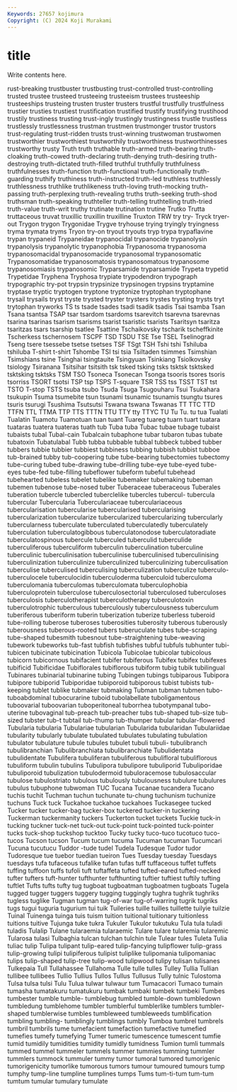 ```yaml
---
Keywords: 27657 kojimura
Copyright: (C) 2024 Koji Murakami
---
```


# title

Write contents here.



rust-breaking trustbuster trustbusting trust-controlled trust-controlling trusted trustee trusteed trusteeing trusteeism
trustees trusteeship trusteeships trusteing trusten truster trusters trustful trustfully trustfulness
trustier trusties trustiest trustification trustified trustify trustifying trustihood trustily trustiness
trusting trust-ingly trustingly trustingness trustle trustless trustlessly trustlessness trustman trustmen
trustmonger trustor trustors trust-regulating trust-ridden trusts trust-winning trustwoman trustwomen trustworthier
trustworthiest trustworthily trustworthiness trustworthinesses trustworthy trusty Truth truth truthable truth-armed
truth-bearing truth-cloaking truth-cowed truth-declaring truth-denying truth-desiring truth-destroying truth-dictated truth-filled truthful
truthfully truthfulness truthfulnesses truth-function truth-functional truth-functionally truth-guarding truthify truthiness truth-instructed
truth-led truthless truthlessly truthlessness truthlike truthlikeness truth-loving truth-mocking truth-passing truth-perplexing
truth-revealing truths truth-seeking truth-shod truthsman truth-speaking truthteller truth-telling truthtelling truth-tried
truth-value truth-writ truthy trutinate trutination trutine Trutko Trutta truttaceous truvat
truxillic truxillin truxilline Truxton TRW try try- Tryck tryer-out Trygon
trygon Trygonidae Trygve tryhouse trying tryingly tryingness tryma trymata tryms
Tryon try-on tryout tryouts tryp trypa trypaflavine trypan trypaneid Trypaneidae
trypanocidal trypanocide trypanolysin trypanolysis trypanolytic trypanophobia Trypanosoma trypanosoma trypanosomacidal trypanosomacide
trypanosomal trypanosomatic Trypanosomatidae trypanosomatosis trypanosomatous trypanosome trypanosomiasis trypanosomic Tryparsamide tryparsamide
Trypeta trypetid Trypetidae Tryphena Tryphosa trypiate trypodendron trypograph trypographic try-pot
trypsin trypsinize trypsinogen trypsins tryptamine tryptase tryptic tryptogen tryptone tryptonize
tryptophan tryptophane trysail trysails tryst tryste trysted tryster trysters trystes
trysting trysts tryt trytophan tryworks TS ts tsade tsades tsadi
tsadik tsadis Tsai tsamba Tsan Tsana tsantsa TSAP tsar tsardom
tsardoms tsarevitch tsarevna tsarevnas tsarina tsarinas tsarism tsarisms tsarist tsaristic
tsarists Tsaritsyn tsaritza tsaritzas tsars tsarship tsatlee Tsattine Tschaikovsky tscharik
tscheffkinite Tscherkess tschernosem TSCPF TSD TSDU TSE Tse TSEL Tselinograd
Tseng tsere tsessebe tsetse tsetses TSF TSgt TSH Tshi tshi
Tshiluba tshiluba T-shirt t-shirt Tshombe TSI tsi tsia Tsiltaden tsimmes
Tsimshian Tsimshians tsine Tsinghai tsingtauite Tsingyuan Tsinkiang Tsiolkovsky tsiology Tsiranana
Tsitsihar tsitsith tsk tsked tsking tsks tsktsk tsktsked tsktsking tsktsks
TSM TSO Tsoneca Tsonecan Tsonga tsooris tsores tsoris tsorriss TSORT
tsotsi TSP tsp TSPS T-square TSR TSS tss TSST TST
tst TSTO T-stop TSTS tsuba tsubo Tsuda Tsuga Tsugouharu Tsui
Tsukahara tsukupin Tsuma tsumebite tsun tsunami tsunamic tsunamis tsungtu tsures
tsuris tsurugi Tsushima Tsutsutsi Tswana tswana Tswanas TT TTC TTD
TTFN TTL TTMA TTP TTS TTTN TTU TTY tty TTYC
TU Tu Tu. tu tua Tualati Tualatin Tuamotu Tuamotuan tuan
tuant Tuareg tuareg tuarn tuart tuatara tuataras tuatera tuateras tuath
tub Tuba tuba Tubac tubae tubage tubaist tubaists tubal Tubal-cain
Tubalcain tubaphone tubar tubaron tubas tubate tubatoxin Tubatulabal Tubb tubba
tubbable tubbal tubbeck tubbed tubber tubbers tubbie tubbier tubbiest tubbiness
tubbing tubbish tubbist tubboe tub-brained tubby tub-coopering tube tube-bearing tubectomies
tubectomy tube-curing tubed tube-drawing tube-drilling tube-eye tube-eyed tube-eyes tube-fed tube-filling
tubeflower tubeform tubeful tubehead tubehearted tubeless tubelet tubelike tubemaker tubemaking
tubeman tubemen tubenose tube-nosed tuber Tuberaceae tuberaceous Tuberales tuberation tubercle
tubercled tuberclelike tubercles tubercul- tubercula tubercular Tubercularia Tuberculariaceae tuberculariaceous tubercularisation
tubercularise tubercularised tubercularising tubercularization tubercularize tubercularized tubercularizing tubercularly tubercularness tuberculate
tuberculated tuberculatedly tuberculately tuberculation tuberculatogibbous tuberculatonodose tuberculatoradiate tuberculatospinous tubercule tuberculed
tuberculid tuberculide tuberculiferous tuberculiform tuberculin tuberculination tuberculine tuberculinic tuberculinisation tuberculinise
tuberculinised tuberculinising tuberculinization tuberculinize tuberculinized tuberculinizing tuberculisation tuberculise tuberculised tuberculising
tuberculization tuberculize tuberculo- tuberculocele tuberculocidin tuberculoderma tuberculoid tuberculoma tuberculomania tuberculomas
tuberculomata tuberculophobia tuberculoprotein tuberculose tuberculosectorial tuberculosed tuberculoses tuberculosis tuberculotherapist tuberculotherapy
tuberculotoxin tuberculotrophic tuberculous tuberculously tuberculousness tuberculum tuberiferous tuberiform tuberin tuberization
tuberize tuberless tuberoid tube-rolling tuberose tuberoses tuberosities tuberosity tuberous tuberously
tuberousness tuberous-rooted tubers tuberuculate tubes tube-scraping tube-shaped tubesmith tubesnout tube-straightening
tube-weaving tubework tubeworks tub-fast tubfish tubfishes tubful tubfuls tubhunter tubi-
tubicen tubicinate tubicination Tubicola Tubicolae tubicolar tubicolous tubicorn tubicornous tubifacient
tubifer tubiferous Tubifex tubifex tubifexes tubificid Tubificidae Tubiflorales tubiflorous tubiform
tubig tubik tubilingual Tubinares tubinarial tubinarine tubing Tubingen tubings tubiparous
Tubipora tubipore tubiporid Tubiporidae tubiporoid tubiporous tubist tubists tub-keeping tublet
tublike tubmaker tubmaking Tubman tubman tubmen tubo- tuboabdominal tubocurarine tuboid
tubolabellate tuboligamentous tuboovarial tuboovarian tuboperitoneal tuborrhea tubotympanal tubo-uterine tubovaginal tub-preach
tub-preacher tubs tub-shaped tub-size tub-sized tubster tub-t tubtail tub-thump tub-thumper
tubular tubular-flowered Tubularia tubularia Tubulariae tubularian Tubularida tubularidan Tubulariidae tubularity
tubularly tubulate tubulated tubulates tubulating tubulation tubulator tubulature tubule tubules
tubulet tubuli tubuli- tubulibranch tubulibranchian Tubulibranchiata tubulibranchiate Tubulidentata tubulidentate Tubulifera
tubuliferan tubuliferous tubulifloral tubuliflorous tubuliform tubulin tubulins Tubulipora tubulipore tubuliporid
Tubuliporidae tubuliporoid tubulization tubulodermoid tubuloracemose tubulosaccular tubulose tubulostriato tubulous tubulously
tubulousness tubulure tubulures tubulus tubuphone tubwoman TUC Tucana Tucanae tucandera
Tucano tuchis tuchit Tuchman tuchun tuchunate tu-chung tuchunism tuchunize tuchuns
Tuck tuck Tuckahoe tuckahoe tuckahoes Tuckasegee tucked Tucker tucker tucker-bag
tucker-box tuckered tucker-in tuckering Tuckerman tuckermanity tuckers Tuckerton tucket tuckets
Tuckie tuck-in tucking tuckner tuck-net tuck-out tuck-point tuck-pointed tuck-pointer tucks
tuck-shop tuckshop tucktoo Tucky tucky tuco-tuco tucotuco tuco-tucos Tucson tucson
Tucum tucum tucuma Tucuman tucuman Tucumcari Tucuna tucutucu Tuddor -tude
tudel Tudela Tudesque Tudor tudor Tudoresque tue tuebor tuedian tueiron
Tues Tuesday tuesday Tuesdays tuesdays tufa tufaceous tufalike tufan tufas
tuff tuffaceous tuffet tuffets tuffing tuffoon tuffs tufoli tuft tuftaffeta
tufted tufted-eared tufted-necked tufter tufters tuft-hunter tufthunter tufthunting tuftier tuftiest
tuftily tufting tuftlet Tufts tufts tufty tug tugboat tugboatman tugboatmen
tugboats Tugela tugged tugger tuggers tuggery tugging tuggingly tughra tughrik
tughriks tugless tuglike Tugman tugman tug-of-war tug-of-warring tugrik tugriks tugs
tugui tuguria tugurium tui tuik Tuileries tuille tuilles tuillette tuilyie
tuilzie Tuinal Tuinenga tuinga tuis tuism tuition tuitional tuitionary tuitionless
tuitions tuitive Tujunga tuke tukra Tukuler Tukulor tukutuku Tula tula
tuladi tuladis Tulalip Tulane tularaemia tularaemic Tulare tulare tularemia tularemic
Tularosa tulasi Tulbaghia tulcan tulchan tulchin tule Tulear tules Tuleta
Tulia tuliac tulip Tulipa tulipant tulip-eared tulip-fancying tulipflower tulip-grass tulip-growing
tulipi tulipiferous tulipist tuliplike tulipomania tulipomaniac tulips tulip-shaped tulip-tree tulip-wood
tulipwood tulipy tulisan tulisanes Tulkepaia Tull Tullahassee Tullahoma Tulle tulle
tulles Tulley Tullia Tullian tullibee tullibees Tullio Tullius Tullos Tullus
Tullusus Tully tulnic Tulostoma Tulsa tulsa tulsi Tulu Tulua tulwar
tulwaur tum Tumacacori Tumaco tumain tumasha tumatakuru tumatukuru tumbak tumbaki
tumbek tumbeki Tumbes tumbester tumble tumble- tumblebug tumbled tumble-down tumbledown
tumbledung tumblehome tumbler tumblerful tumblerlike tumblers tumbler-shaped tumblerwise tumbles tumbleweed
tumbleweeds tumblification tumbling tumbling- tumblingly tumblings tumbly Tumboa tumbrel tumbrels
tumbril tumbrils tume tumefacient tumefaction tumefactive tumefied tumefies tumefy tumefying
Tumer tumeric tumescence tumescent tumfie tumid tumidily tumidities tumidity tumidly
tumidness Tumion tumli tummals tummed tummel tummeler tummels tummer tummies
tumming tummler tummlers tummock tummuler tummy tumor tumoral tumored tumorigenic
tumorigenicity tumorlike tumorous tumors tumour tumoured tumours tump tumphy tump-line
tumpline tumplines tumps Tums tum-ti-tum tum-tum tumtum tumular tumulary tumulate
